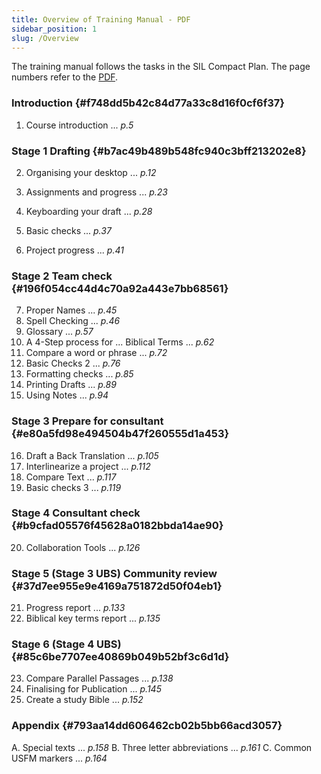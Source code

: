 ```yaml
---
title: Overview of Training Manual - PDF
sidebar_position: 1
slug: /Overview
---
```




The training manual follows the tasks in the SIL Compact Plan. The page numbers refer to the [PDF](https://manual.paratext.org/img/Ptx-man-en-9.3.pdf).


### Introduction {#f748dd5b42c84d77a33c8d16f0cf6f37}


1. Course introduction ... _p.5_


### Stage 1 Drafting {#b7ac49b489b548fc940c3bff213202e8}


2. Organising your desktop ... _p.12_


3. Assignments and progress ... _p.23_
4. Keyboarding your draft ... _p.28_
5. Basic checks ... _p.37_
6. Project progress ... _p.41_


### Stage 2 Team check {#196f054cc44d4c70a92a443e7bb68561}


7. Proper Names ... _p.45_
8. Spell Checking ... _p.46_
9. Glossary ... _p.57_
10. A 4-Step process for ... Biblical Terms ... _p.62_
11. Compare a word or phrase ... _p.72_
12. Basic Checks 2 ... _p.76_
13. Formatting checks ... _p.85_
14. Printing Drafts ... _p.89_
15. Using Notes ... _p.94_


### Stage 3 Prepare for consultant {#e80a5fd98e494504b47f260555d1a453}


16. Draft a Back Translation ... _p.105_
17. Interlinearize a project ... _p.112_
18. Compare Text ... _p.117_
19. Basic checks 3 ... _p.119_


### Stage 4 Consultant check {#b9cfad05576f45628a0182bbda14ae90}


20. Collaboration Tools ... _p.126_


### Stage 5 (Stage 3 UBS) Community review {#37d7ee955e9e4169a751872d50f04eb1}


21. Progress report ... _p.133_
22. Biblical key terms report ... _p.135_


### Stage 6 (Stage 4 UBS) {#85c6be7707ee40869b049b52bf3c6d1d}


23. Compare Parallel Passages ... _p.138_
24. Finalising for Publication ... _p.145_
25. Create a study Bible ... _p.152_


### Appendix {#793aa14dd606462cb02b5bb66acd3057}


A. Special texts ... _p.158_ B. Three letter abbreviations ... _p.161_ C. Common USFM markers ... _p.164_

